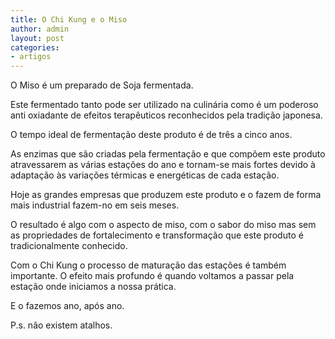 ```yaml
---
title: O Chi Kung e o Miso
author: admin
layout: post
categories:
- artigos
---
```

O Miso é um preparado de Soja fermentada.

Este fermentado tanto pode ser utilizado na culinária como é um poderoso anti oxiadante de efeitos terapêuticos reconhecidos pela tradição japonesa.

O tempo ideal de fermentação deste produto é de três a cinco anos.

As enzimas que são criadas pela fermentação e que compõem este produto atravessarem as várias estações do ano e tornam-se mais fortes devido à adaptação às variações térmicas e energéticas de cada estação.

Hoje as grandes empresas que produzem este produto e o fazem de forma mais industrial fazem-no em seis meses.

O resultado é algo com o aspecto de miso, com o sabor do miso mas sem as propriedades de fortalecimento e transformação que este produto é tradicionalmente conhecido.

Com o Chi Kung o processo de maturação das estações é também importante. O efeito mais profundo é quando voltamos a passar pela estação onde iniciamos a nossa prática.

E o fazemos ano, após ano.

P.s. não existem atalhos.
